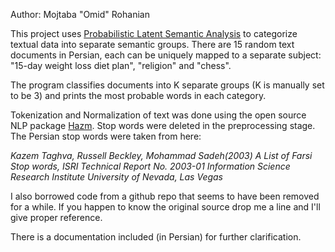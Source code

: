 Author: Mojtaba "Omid" Rohanian

This project uses [Probabilistic Latent Semantic Analysis](https://en.wikipedia.org/wiki/Probabilistic_latent_semantic_analysis) to categorize textual data into separate semantic groups. There are 15 random text documents in Persian, each can be uniquely mapped to a separate subject: "15-day weight loss diet plan", "religion" and "chess". 

The program classifies documents into K separate groups (K is manually set to be 3) and prints the most probable words in each category.

Tokenization and Normalization of text was done using the open source NLP package [Hazm](https://pypi.python.org/pypi/hazm/0.4). Stop words were deleted in the preprocessing stage. The Persian stop words were taken from here:

*Kazem Taghva, Russell Beckley, Mohammad Sadeh(2003) A List of Farsi Stop
words, ISRI Technical Report No. 2003-01 Information Science Research Institute University of Nevada, Las Vegas*

I also borrowed code from a github repo that seems to have been removed for a while. If you happen to know the original source drop me a line and I'll give proper reference. 

There is a documentation included (in Persian) for further clarification.
